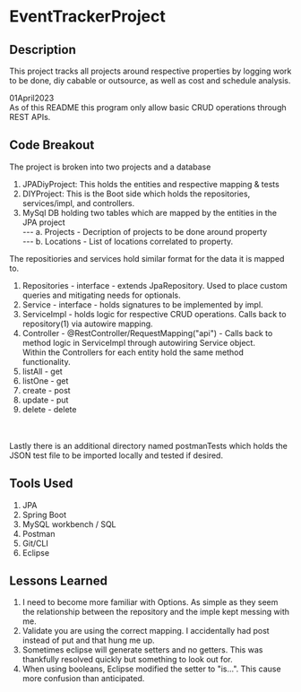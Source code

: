 # EventTrackerProject

## Description
This project tracks all projects around respective properties by logging work to be done, diy cabable or outsource, as well as cost and schedule analysis. 

01April2023<br>
As of this README this program only allow basic CRUD operations through REST APIs.

## Code Breakout
The project is broken into two projects and a database<br>
1. JPADiyProject: This holds the entities and respective mapping & tests
2. DIYProject: This is the Boot side which holds the repositories, services/impl, and controllers. 
3. MySql DB holding two tables which are mapped by the entities in the JPA project <br>
--- a. Projects - Decription of projects to be done around property<br>
--- b. Locations - List of locations correlated to property.<br>

The repositiories and services hold similar format for the data it is mapped to. 
1. Repositories - interface - extends JpaRepository. Used to place custom queries and mitigating needs for optionals.
2. Service - interface - holds signatures to be implemented by impl.
3. ServiceImpl - holds logic for respective CRUD operations. Calls back to repository(1) via autowire mapping.
4. Controller - @RestController/RequestMapping("api") - Calls back to method logic in ServiceImpl through autowiring Service object. <br>
Within the Controllers for each entity hold the same method functionality. <br>
1. listAll - get
2. listOne - get
3. create - post
4. update - put
5. delete - delete
<br>
<br>
Lastly there is an additional directory named postmanTests which holds the JSON test file to be imported locally and tested if desired. 

## Tools Used
1. JPA
2. Spring Boot
3. MySQL workbench / SQL
4. Postman 
5. Git/CLI
6. Eclipse

## Lessons Learned
1. I need to become more familiar with Options. As simple as they seem the relationship between the repository and the imple kept messing with me. 
2. Validate you are using the correct mapping. I accidentally had post instead of put and that hung me up. 
3. Sometimes eclipse will generate setters and no getters. This was thankfully resolved quickly but something to look out for. 
4. When using booleans, Eclipse modified the setter to "is...". This cause more confusion than anticipated. 
